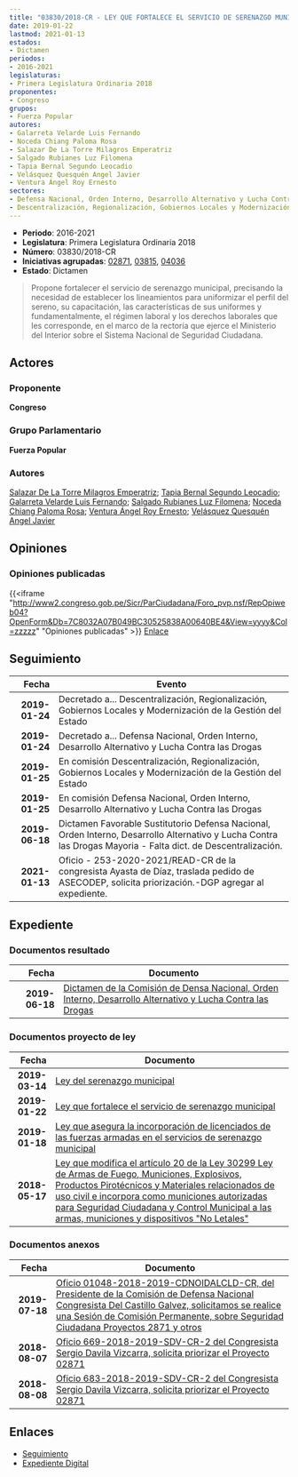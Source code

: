 ```yaml
---
title: "03830/2018-CR - LEY QUE FORTALECE EL SERVICIO DE SERENAZGO MUNICIPAL"
date: 2019-01-22
lastmod: 2021-01-13
estados:
- Dictamen
periodos:
- 2016-2021
legislaturas:
- Primera Legislatura Ordinaria 2018
proponentes:
- Congreso
grupos:
- Fuerza Popular
autores:
- Galarreta Velarde Luis Fernando
- Noceda Chiang Paloma Rosa
- Salazar De La Torre Milagros Emperatriz
- Salgado Rubianes Luz Filomena
- Tapia Bernal Segundo Leocadio
- Velásquez Quesquén Angel Javier
- Ventura Ángel Roy Ernesto
sectores:
- Defensa Nacional, Orden Interno, Desarrollo Alternativo y Lucha Contra las Drogas
- Descentralización, Regionalización, Gobiernos Locales y Modernización de la Gestión del Estado
---
```

- **Periodo**: 2016-2021
- **Legislatura**: Primera Legislatura Ordinaria 2018
- **Número**: 03830/2018-CR
- **Iniciativas agrupadas**: [02871](../../02800/02871), [03815](../../03800/03815), [04036](../../04000/04036)
- **Estado**: Dictamen

> Propone fortalecer el servicio de serenazgo municipal, precisando la necesidad de establecer los lineamientos para uniformizar el perfil del sereno, su capacitación, las características de sus uniformes y fundamentalmente, el régimen laboral y los derechos laborales que les corresponde, en el marco de la rectoría que ejerce el Ministerio del Interior sobre el Sistema Nacional de Seguridad Ciudadana.


## Actores

### Proponente

**Congreso**

### Grupo Parlamentario

**Fuerza Popular**

### Autores

[Salazar De La Torre Milagros Emperatriz](mailto:mailto:msalazard@congreso.gob.pe); [Tapia Bernal Segundo Leocadio](mailto:mailto:stapia@congreso.gob.pe); [Galarreta Velarde Luis Fernando](mailto:mailto:lgalarreta@congreso.gob.pe); [Salgado Rubianes Luz Filomena](mailto:mailto:lsalgado@congreso.gob.pe); [Noceda Chiang Paloma Rosa](mailto:mailto:pnoceda@congreso.gob.pe); [Ventura Ángel Roy Ernesto](mailto:mailto:rventura@congreso.gob.pe); [Velásquez Quesquén Angel Javier](mailto:mailto:jvelasquezq@congreso.gob.pe)

## Opiniones

### Opiniones publicadas

{{<iframe "http://www2.congreso.gob.pe/Sicr/ParCiudadana/Foro_pvp.nsf/RepOpiweb04?OpenForm&Db=7C8032A07B049BC30525838A00640BE4&View=yyyy&Col=zzzzz" "Opiniones publicadas" >}}
[Enlace](http://www2.congreso.gob.pe/Sicr/ParCiudadana/Foro_pvp.nsf/RepOpiweb04?OpenForm&Db=7C8032A07B049BC30525838A00640BE4&View=yyyy&Col=zzzzz)


## Seguimiento

| Fecha | Evento |
|------:|--------|
| **2019-01-24** | Decretado a... Descentralización, Regionalización, Gobiernos Locales y Modernización de la Gestión del Estado |
| **2019-01-24** | Decretado a... Defensa Nacional, Orden Interno, Desarrollo Alternativo y Lucha Contra las Drogas |
| **2019-01-25** | En comisión Descentralización, Regionalización, Gobiernos Locales y Modernización de la Gestión del Estado |
| **2019-01-25** | En comisión Defensa Nacional, Orden Interno, Desarrollo Alternativo y Lucha Contra las Drogas |
| **2019-06-18** | Dictamen Favorable Sustitutorio Defensa Nacional, Orden Interno, Desarrollo Alternativo y Lucha Contra las Drogas Mayoria - Falta dict. de Descentralización. |
| **2021-01-13** | Oficio - 253-2020-2021/READ-CR de la congresista Ayasta de Díaz, traslada pedido de ASECODEP, solicita priorización.-DGP agregar al expediente. |

## Expediente

### Documentos resultado

| Fecha | Documento |
|------:|-----------|
| **2019-06-18** | [Dictamen de la Comisión de Densa Nacional, Orden Interno, Desarrollo Alternativo y Lucha Contra las Drogas](http://www.leyes.congreso.gob.pe/Documentos/2016_2021/Dictamenes/Proyectos_de_Ley/02871DC07MAY20190618.pdf) |

### Documentos proyecto de ley

| Fecha | Documento |
|------:|-----------|
| **2019-03-14** | [Ley del serenazgo municipal](http://www.leyes.congreso.gob.pe/Documentos/2016_2021/Proyectos_de_Ley_y_de_Resoluciones_Legislativas/PL0403620190314..pdf) |
| **2019-01-22** | [Ley que fortalece el servicio de serenazgo municipal](http://www.leyes.congreso.gob.pe/Documentos/2016_2021/Proyectos_de_Ley_y_de_Resoluciones_Legislativas/PL0383020190122..pdf) |
| **2019-01-18** | [Ley que asegura la incorporación de licenciados de las fuerzas armadas en el servicios de serenazgo municipal](http://www.leyes.congreso.gob.pe/Documentos/2016_2021/Proyectos_de_Ley_y_de_Resoluciones_Legislativas/PL0381520190118.pdf) |
| **2018-05-17** | [Ley que modifica el artículo 20 de la Ley 30299 Ley de Armas de Fuego, Municiones, Explosivos, Productos Pirotécnicos y Materiales relacionados de uso civil e incorpora como municiones autorizadas para Seguridad Ciudadana y Control Municipal a las armas, municiones y dispositivos "No Letales"](http://www.leyes.congreso.gob.pe/Documentos/2016_2021/Proyectos_de_Ley_y_de_Resoluciones_Legislativas/PL0287120180517.pdf) |

### Documentos anexos

| Fecha | Documento |
|------:|-----------|
| **2019-07-18** | [Oficio 01048-2018-2019-CDNOIDALCLD-CR, del Presidente de la Comisión de Defensa Nacional Congresista Del Castillo Galvez, solicitamos se realice una Sesión de Comisión Permanente, sobre Seguridad Ciudadana Proyectos 2871 y otros](http://www.leyes.congreso.gob.pe/Documentos/2016_2021/Oficios/Comisiones_Ordinarias/OFICIO-01048-2018-2019-CDNOIDALCLD-CR.pdf) |
| **2018-08-07** | [Oficio 669-2018-2019-SDV-CR-2 del Congresista Sergio Davila Vizcarra, solicita priorizar el Proyecto 02871](http://www.leyes.congreso.gob.pe/Documentos/2016_2021/Oficios/Congresistas/OFICIO-669-2018-2019-SDV-CR-2.pdf) |
| **2018-08-08** | [Oficio 683-2018-2019-SDV-CR-2 del Congresista Sergio Davila Vizcarra, solicita priorizar el Proyecto 02871](http://www.leyes.congreso.gob.pe/Documentos/2016_2021/Oficios/Congresistas/OFICIO-683-2018-2019-SDV-CR-2.pdf) |

## Enlaces

- [Seguimiento](http://www2.congreso.gob.pe/Sicr/TraDocEstProc/CLProLey2016.nsf/f7fff46988ca05b1052578e100829cc7/d79909120d4e0d040525838a00699d53?OpenDocument)
- [Expediente Digital](http://www2.congreso.gob.pe/Sicr/TraDocEstProc/Expvirt_2011.nsf/visbusqptramdoc1621/03830?opendocument)

